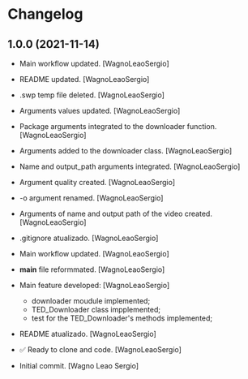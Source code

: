 Changelog
=========


1.0.0 (2021-11-14)
------------------
- Main workflow updated. [WagnoLeaoSergio]
- README updated. [WagnoLeaoSergio]
- .swp temp file deleted. [WagnoLeaoSergio]
- Arguments values updated. [WagnoLeaoSergio]
- Package arguments integrated to the downloader function.
  [WagnoLeaoSergio]
- Arguments added to the downloader class. [WagnoLeaoSergio]
- Name and output_path arguments integrated. [WagnoLeaoSergio]
- Argument quality created. [WagnoLeaoSergio]
- -o argument renamed. [WagnoLeaoSergio]
- Arguments of name and output path of the video created.
  [WagnoLeaoSergio]
- .gitignore atualizado. [WagnoLeaoSergio]
- Main workflow updated. [WagnoLeaoSergio]
- __main__ file reformmated. [WagnoLeaoSergio]
- Main feature developed: [WagnoLeaoSergio]

  - downloader moudule implemented;
  - TED_Downloader class impplemented;
  - test for the TED_Downloader's methods implemented;
- README atualizado. [WagnoLeaoSergio]
- ✅ Ready to clone and code. [WagnoLeaoSergio]
- Initial commit. [Wagno Leao Sergio]


